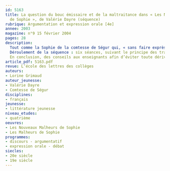 ```yaml
---
id: 5163
title: La question du bouc émissaire et de la maltraitance dans « Les Nouveaux Malheurs
  de Sophie », de Valérie Dayre (séquence)
rubrique: Argumentation et expression orale [4e]
annee: 2003
magazine: n°9 15 février 2004
pages: 28
description: 
  Tout comme la Sophie de la comtesse de Ségur qui, « sans faire exprès », mutile et éborgne ses jeux et ses animaux, la Sophie de Valérie Dayre porte un prénom lourd de sens dont il va lui falloir faire la preuve dans l’épreuve de sa valeur avant de pouvoir l’assumer et le porter pleinement : Sophie, la sagesse ! Pour des élèves de quatrième, l’intertextualité visible dans le titre n’est plus guère perceptible dans le texte, mais ils la découvrent lors de va-et-vient entre les deux œuvres. La séquence présentée ici ne se contente pas d’étudier une œuvre intégrale de littérature de jeunesse, mais autorise à lancer le débat littéraire et citoyen sur une question qui pourrait dépasser les simples apparences du syntagme déjà un peu galvaudé de « maltraitance ». Il y est question du regard qu’on peut porter sur la maltraitance pour s’interroger sur ses mécanismes et comprendre comment et pourquoi un groupe se désigne un bouc émissaire. À cet égard, l’enseignement du fait religieux à l’école prendra une place importante. L’article propose de traiter ces questions dans une classe de quatrième par le biais de la joute oratoire et du débat littéraire, préparés par des « chantiers » de recherche. Pas de débat contradictoire et polémique ici, ni un simple débat d’idées qui permettrait de discuter un grand thème d’actualité, mais la discussion étayée par des faits de langue et de rhétorique.
  Déroulement de la séquence : six séances, suivant le principe des travaux différenciés.
  En conclusion, des conseils aux enseignants afin d’éviter toute dérive dans les débats organisés en classe
article_pdf: 5163.pdf
revue: L’école des lettres des collèges
auteurs:
- Lorine Grimaud
auteur_jeunesse:
- Valérie Dayre
- Comtesse de Ségur
disciplines:
- français
jeunesse:
- littérature jeunesse
niveau_etudes:
- quatrième
oeuvres:
- Les Nouveaux Malheurs de Sophie
- Les Malheurs de Sophie
programmes:
- discours - argumentatif
- expression orale - débat
siecles:
- 20e siècle
- 19e siècle
---
```

